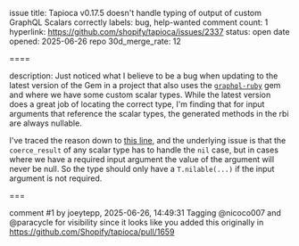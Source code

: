 issue title: Tapioca v0.17.5 doesn't handle typing of output of custom GraphQL Scalars correctly
labels: bug, help-wanted
comment count: 1
hyperlink: https://github.com/shopify/tapioca/issues/2337
status: open
date opened: 2025-06-26
repo 30d_merge_rate: 12

====

description:
Just noticed what I believe to be a bug when updating to the latest version of the Gem in a project that also uses the [`graphql-ruby`](https://github.com/rmosolgo/graphql-ruby) gem and where we have some custom scalar types. While the latest version does a great job of locating the correct type, I'm finding that for input arguments that reference the scalar types, the generated methods in the rbi are always nullable.

I've traced the reason down to [this line](https://github.com/Shopify/tapioca/blob/bfd05549107ddfc2c8efb232e89653221f7f032b/lib/tapioca/dsl/helpers/graphql_type_helper.rb#L66), and the underlying issue is that the `coerce_result` of any scalar type has to handle the `nil` case, but in cases where we have a required input argument the value of the argument will never be null. So the type should only have a `T.nilable(...)` if the input argument is not required. 

===

comment #1 by joeytepp, 2025-06-26, 14:49:31
Tagging @nicoco007 and @paracycle for visibility since it looks like you added this originally in https://github.com/Shopify/tapioca/pull/1659
